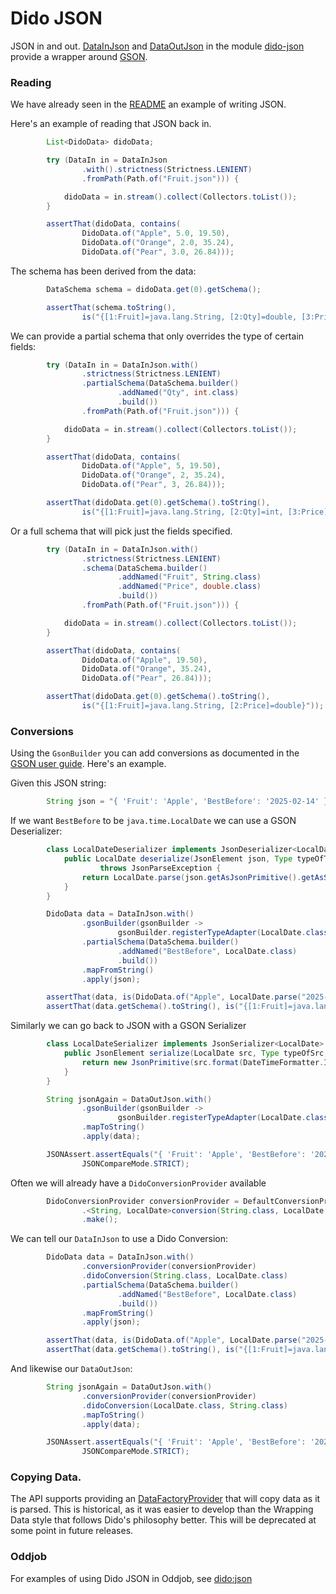 Dido JSON
=========

JSON in and out. [DataInJson](http://rgordon.co.uk/projects/dido/current/api/dido/json/DataInJson.html)
and [DataOutJson](http://rgordon.co.uk/projects/dido/current/api/dido/json/DataOutJson.html)
in the module [dido-json](../dido-json) provide a wrapper around [GSON](https://github.com/google/gson).

### Reading

We have already seen in the [README](../README.md) an example of writing JSON.

Here's an example of reading that JSON back in.
```java
        List<DidoData> didoData;

        try (DataIn in = DataInJson
                .with().strictness(Strictness.LENIENT)
                .fromPath(Path.of("Fruit.json"))) {

            didoData = in.stream().collect(Collectors.toList());
        }

        assertThat(didoData, contains(
                DidoData.of("Apple", 5.0, 19.50),
                DidoData.of("Orange", 2.0, 35.24),
                DidoData.of("Pear", 3.0, 26.84)));
```

The schema has been derived from the data:
```java
        DataSchema schema = didoData.get(0).getSchema();

        assertThat(schema.toString(),
                is("{[1:Fruit]=java.lang.String, [2:Qty]=double, [3:Price]=double}"));
```

We can provide a partial schema that only overrides the type of certain
fields:
```java
        try (DataIn in = DataInJson.with()
                .strictness(Strictness.LENIENT)
                .partialSchema(DataSchema.builder()
                        .addNamed("Qty", int.class)
                        .build())
                .fromPath(Path.of("Fruit.json"))) {

            didoData = in.stream().collect(Collectors.toList());
        }

        assertThat(didoData, contains(
                DidoData.of("Apple", 5, 19.50),
                DidoData.of("Orange", 2, 35.24),
                DidoData.of("Pear", 3, 26.84)));

        assertThat(didoData.get(0).getSchema().toString(),
                is("{[1:Fruit]=java.lang.String, [2:Qty]=int, [3:Price]=double}"));
```

Or a full schema that will pick just the fields specified.
```java
        try (DataIn in = DataInJson.with()
                .strictness(Strictness.LENIENT)
                .schema(DataSchema.builder()
                        .addNamed("Fruit", String.class)
                        .addNamed("Price", double.class)
                        .build())
                .fromPath(Path.of("Fruit.json"))) {

            didoData = in.stream().collect(Collectors.toList());
        }

        assertThat(didoData, contains(
                DidoData.of("Apple", 19.50),
                DidoData.of("Orange", 35.24),
                DidoData.of("Pear", 26.84)));

        assertThat(didoData.get(0).getSchema().toString(),
                is("{[1:Fruit]=java.lang.String, [2:Price]=double}"));
```


### Conversions
Using the `GsonBuilder` you can add conversions as documented in the 
[GSON user guide](https://google.github.io/gson/UserGuide.html). Here's an example.

Given this JSON string:
```java
        String json = "{ 'Fruit': 'Apple', 'BestBefore': '2025-02-14' }";
```

If we want `BestBefore` to be `java.time.LocalDate` we can use a GSON Deserializer:
```java
        class LocalDateDeserializer implements JsonDeserializer<LocalDate> {
            public LocalDate deserialize(JsonElement json, Type typeOfT, JsonDeserializationContext context)
                    throws JsonParseException {
                return LocalDate.parse(json.getAsJsonPrimitive().getAsString());
            }
        }

        DidoData data = DataInJson.with()
                .gsonBuilder(gsonBuilder ->
                        gsonBuilder.registerTypeAdapter(LocalDate.class, new LocalDateDeserializer()))
                .partialSchema(DataSchema.builder()
                        .addNamed("BestBefore", LocalDate.class)
                        .build())
                .mapFromString()
                .apply(json);

        assertThat(data, is(DidoData.of("Apple", LocalDate.parse("2025-02-14"))));
        assertThat(data.getSchema().toString(), is("{[1:Fruit]=java.lang.String, [2:BestBefore]=java.time.LocalDate}"));
```

Similarly we can go back to JSON with a GSON Serializer
```java
        class LocalDateSerializer implements JsonSerializer<LocalDate> {
            public JsonElement serialize(LocalDate src, Type typeOfSrc, JsonSerializationContext context) {
                return new JsonPrimitive(src.format(DateTimeFormatter.ISO_DATE));
            }
        }

        String jsonAgain = DataOutJson.with()
                .gsonBuilder(gsonBuilder ->
                        gsonBuilder.registerTypeAdapter(LocalDate.class, new LocalDateSerializer()))
                .mapToString()
                .apply(data);

        JSONAssert.assertEquals("{ 'Fruit': 'Apple', 'BestBefore': '2025-02-14' }", jsonAgain,
                JSONCompareMode.STRICT);
```

Often we will already have a `DidoConversionProvider` available
```java
        DidoConversionProvider conversionProvider = DefaultConversionProvider.with()
                .<String, LocalDate>conversion(String.class, LocalDate.class, LocalDate::parse)
                .make();
```

We can tell our `DataInJson` to use a Dido Conversion:
```java
        DidoData data = DataInJson.with()
                .conversionProvider(conversionProvider)
                .didoConversion(String.class, LocalDate.class)
                .partialSchema(DataSchema.builder()
                        .addNamed("BestBefore", LocalDate.class)
                        .build())
                .mapFromString()
                .apply(json);

        assertThat(data, is(DidoData.of("Apple", LocalDate.parse("2025-02-14"))));
        assertThat(data.getSchema().toString(), is("{[1:Fruit]=java.lang.String, [2:BestBefore]=java.time.LocalDate}"));
```

And likewise our `DataOutJson`:
```java
        String jsonAgain = DataOutJson.with()
                .conversionProvider(conversionProvider)
                .didoConversion(LocalDate.class, String.class)
                .mapToString()
                .apply(data);

        JSONAssert.assertEquals("{ 'Fruit': 'Apple', 'BestBefore': '2025-02-14' }", jsonAgain,
                JSONCompareMode.STRICT);
```


### Copying Data.

The API supports providing an [DataFactoryProvider](http://rgordon.co.uk/projects/dido/current/api/dido/data/DataFactoryProvider.html)
that will copy data as it is parsed. This is historical, as it was easier to develop 
than the Wrapping Data style that follows Dido's philosophy better.
This will be deprecated at some point in future releases.

### Oddjob

For examples of using Dido JSON in Oddjob, see [dido:json](reference/dido/json/JsonDido.md)

